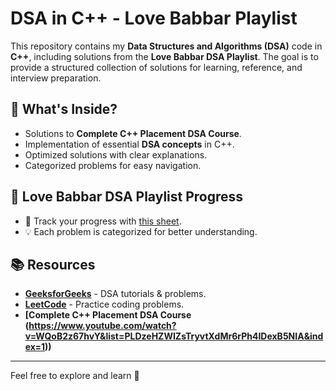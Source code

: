 # DSA in C++ - Love Babbar Playlist

This repository contains my **Data Structures and Algorithms (DSA)** code in **C++**, including solutions from the **Love Babbar DSA Playlist**. The goal is to provide a structured collection of solutions for learning, reference, and interview preparation.

## 📌 What's Inside?
- Solutions to **Complete C++ Placement DSA Course**.
- Implementation of essential **DSA concepts** in C++.
- Optimized solutions with clear explanations.
- Categorized problems for easy navigation.

## 🚀 Love Babbar DSA Playlist Progress
- 📌 Track your progress with [this sheet](https://drive.google.com/file/d/1X0mE7RVmm96OaPaH8SCk6LQysdGfW-T-/view).
- 💡 Each problem is categorized for better understanding.


## 📚 Resources
- **[GeeksforGeeks](https://www.geeksforgeeks.org/)** - DSA tutorials & problems.
- **[LeetCode](https://leetcode.com/)** - Practice coding problems.
- **[Complete C++ Placement DSA Course (https://www.youtube.com/watch?v=WQoB2z67hvY&list=PLDzeHZWIZsTryvtXdMr6rPh4IDexB5NIA&index=1))**
---
Feel free to explore and learn 🚀
